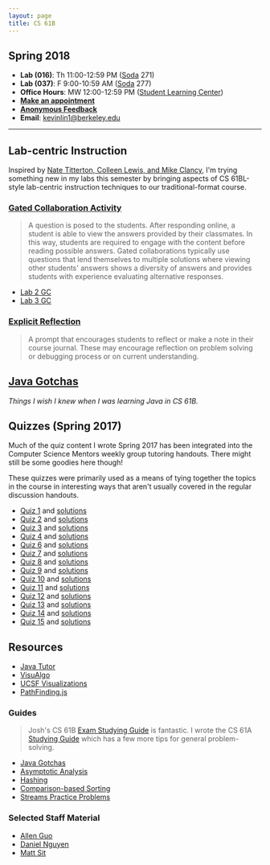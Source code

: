 ```yaml
---
layout: page
title: CS 61B
---
```


## Spring 2018

- **Lab (016)**: Th 11:00-12:59 PM ([Soda][] 271)
- **Lab (037)**: F 9:00-10:59 AM ([Soda][] 277)
- **Office Hours**: MW 12:00-12:59 PM ([Student Learning Center][slc])
- **[Make an appointment][calendar appointment]**
- **[Anonymous Feedback][]**
- **Email**: <kevinlin1@berkeley.edu>

----------

## Lab-centric Instruction

Inspired by [Nate Titterton, Colleen Lewis, and Mike Clancy][lab-centric], I'm
trying something new in my labs this semester by bringing aspects of
CS 61BL-style lab-centric instruction techniques to our traditional-format
course.

[lab-centric]: https://people.eecs.berkeley.edu/~clancy/ucwise/CS_Ed.pdf

### [Gated Collaboration Activity](/gc)

> A question is posed to the students. After responding online, a student is
> able to view the answers provided by their classmates. In this way, students
> are required to engage with the content before reading possible answers.
> Gated collaborations typically use questions that lend themselves to multiple
> solutions where viewing other students' answers shows a diversity of answers
> and provides students with experience evaluating alternative responses.

- [Lab 2 GC](https://docs.google.com/forms/d/e/1FAIpQLSeXMGgJTSvvKuxsOqnVMRWaj60VawPRejH-g7cPufJB56dzUg/viewform?usp=sf_link)
- [Lab 3 GC](https://docs.google.com/forms/d/e/1FAIpQLSeaQldFGblIx6eOWbkroGdyJKBqInbst53ImbZEirsPg1AxMw/viewform?usp=sf_link)

### [Explicit Reflection](/reflection)

> A prompt that encourages students to reflect or make a note in their course
> journal. These may encourage reflection on problem solving or debugging
> process or on current understanding.

## [Java Gotchas][]

*Things I wish I knew when I was learning Java in CS 61B.*

## Quizzes (Spring 2017)

Much of the quiz content I wrote Spring 2017 has been integrated into the
Computer Science Mentors weekly group tutoring handouts. There might still be
some goodies here though!

These quizzes were primarily used as a means of tying together the topics in
the course in interesting ways that aren't usually covered in the regular
discussion handouts.

- [Quiz 1](quiz/quiz01.pdf) and [solutions](quiz/quiz01_sol.pdf)
- [Quiz 2](quiz/quiz02.pdf) and [solutions](quiz/quiz02_sol.pdf)
- [Quiz 3](quiz/quiz03.pdf) and [solutions](quiz/quiz03_sol.pdf)
- [Quiz 4](quiz/quiz04.pdf) and [solutions](quiz/quiz04_sol.pdf)
- [Quiz 6](quiz/quiz06.pdf) and [solutions](quiz/quiz06_sol.pdf)
- [Quiz 7](quiz/quiz07.pdf) and [solutions](quiz/quiz07_sol.pdf)
- [Quiz 8](quiz/quiz08.pdf) and [solutions](quiz/quiz08_sol.pdf)
- [Quiz 9](quiz/quiz09.pdf) and [solutions](quiz/quiz09_sol.pdf)
- [Quiz 10](quiz/quiz10.pdf) and [solutions](quiz/quiz10_sol.pdf)
- [Quiz 11](quiz/quiz11.pdf) and [solutions](quiz/quiz11_sol.pdf)
- [Quiz 12](quiz/quiz12.pdf) and [solutions](quiz/quiz12_sol.pdf)
- [Quiz 13](quiz/quiz13.pdf) and [solutions](quiz/quiz13_sol.pdf)
- [Quiz 14](quiz/quiz14.pdf) and [solutions](quiz/quiz14_sol.pdf)
- [Quiz 15](quiz/quiz15.pdf) and [solutions](quiz/quiz15_sol.pdf)

## Resources

- [Java Tutor][]
- [VisuAlgo][]
- [UCSF Visualizations][ucsf]
- [PathFinding.js][pathfinding]

### Guides

> Josh's CS 61B [Exam Studying Guide][] is fantastic. I wrote the CS 61A
> [Studying Guide][] which has a few more tips for general problem-solving.

- [Java Gotchas][]
- [Asymptotic Analysis][]
- [Hashing][]
- [Comparison-based Sorting][sorting]
- [Streams Practice Problems][]

### Selected Staff Material

- [Allen Guo][]
- [Daniel Nguyen][]
- [Matt Sit][]

[datastructur.es]: http://datastructur.es/
[slack]: https://cs61b-sp17-kevin.slack.com/
[calendar appointment]: /meet
[anonymous feedback]: /feedback

[exam studying guide]: http://datastructur.es/sp17/materials/guides/study-guide.html
[studying guide]: https://cs61a.org/articles/studying.html

[java tutor]: http://www.pythontutor.com/java.html#mode=edit
[visualgo]: https://visualgo.net/en
[ucsf]: http://www.cs.usfca.edu/~galles/visualization/Algorithms.html
[pathfinding]: https://qiao.github.io/PathFinding.js/visual/
[java gotchas]: java-gotchas
[asymptotic analysis]: http://www.cs61bl.org/su16/materials/lab/lab07/lab07.html
[hashing]: http://www.cs61bl.org/su16/materials/lab/lab15/lab15.html
[sorting]: http://www.cs61bl.org/su16/materials/lab/lab21/lab21.html
[streams practice problems]: https://github.com/kevinlin1/streams

[allen guo]: http://aguo.us/cs61b/
[daniel nguyen]: http://danielnguyen.io/cs61b/
[matt sit]: https://mattsit.github.io/cs61b

[slc]: http://slc.berkeley.edu/
[soda]: http://www.berkeley.edu/map?soda
[cory]: http://www.berkeley.edu/map/?cory
[bechtel]: http://www.berkeley.edu/map/?bechtel
[morgan]: http://www.berkeley.edu/map?morgan
